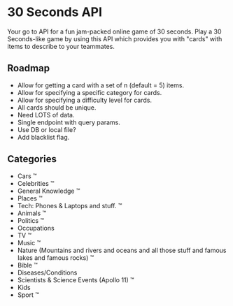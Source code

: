 # 30 Seconds API

Your go to API for a fun jam-packed online game of 30 seconds.
Play a 30 Seconds-like game by using this API which provides you with "cards" with items to describe to your teammates.

## Roadmap

- Allow for getting a card with a set of n (default = 5) items.
- Allow for specifying a specific category for cards.
- Allow for specifying a difficulty level for cards.
- All cards should be unique.
- Need LOTS of data.
- Single endpoint with query params.
- Use DB or local file?
- Add blacklist flag.

## Categories

- Cars ™
- Celebrities ™
- General Knowledge ™
- Places ™
- Tech: Phones & Laptops and stuff. ™
- Animals ™
- Politics ™
- Occupations
- TV ™
- Music ™
- Nature (Mountains and rivers and oceans and all those stuff and famous lakes and famous rocks) ™
- Bible ™
- Diseases/Conditions
- Scientists & Science Events (Apollo 11) ™
- Kids
- Sport ™
